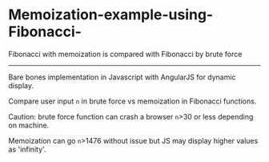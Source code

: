 Memoization-example-using-Fibonacci-
====================================

Fibonacci with memoization is compared with Fibonacci by brute force

--------------

Bare bones implementation in Javascript with AngularJS for dynamic display.

Compare user input `n` in brute force vs memoization in Fibonacci functions.

Caution: brute force function can crash a browser `n`>30 or less depending on machine.

Memoization can go `n`>1476 without issue but JS may display higher values as 'infinity'.

